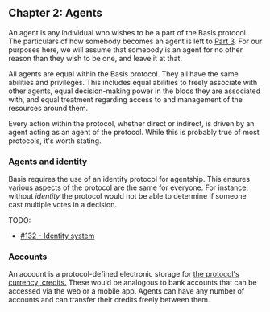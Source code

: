 ## Chapter 2: Agents

An agent is any individual who wishes to be a part of the Basis protocol. The particulars of how somebody becomes an agent is left to [Part 3](#part-3-the-real-world). For our purposes here, we will assume that somebody is an agent for no other reason than they wish to be one, and leave it at that.

All agents are equal within the Basis protocol. They all have the same abilities and privileges. This includes equal abilities to freely associate with other agents, equal decision-making power in the blocs they are associated with, and equal treatment regarding access to and management of the resources around them.

Every action within the protocol, whether direct or indirect, is driven by an agent acting as an agent of the protocol. While this is probably true of most protocols, it's worth stating.

### Agents and identity

Basis requires the use of an identity protocol for agentship. This ensures various aspects of the protocol are the same for everyone. For instance, without *identity* the protocol would not be able to determine if someone cast multiple votes in a decision.

TODO:

- [#132 - Identity system](https://github.com/basisproject/tracker/issues/132)

### Accounts

An account is a protocol-defined electronic storage for [the protocol's currency, credits.](#chapter-5-currency-credits-and-ubi) These would be analogous to bank accounts that can be accessed via the web or a mobile app. Agents can have any number of accounts and can transfer their credits freely between them.

